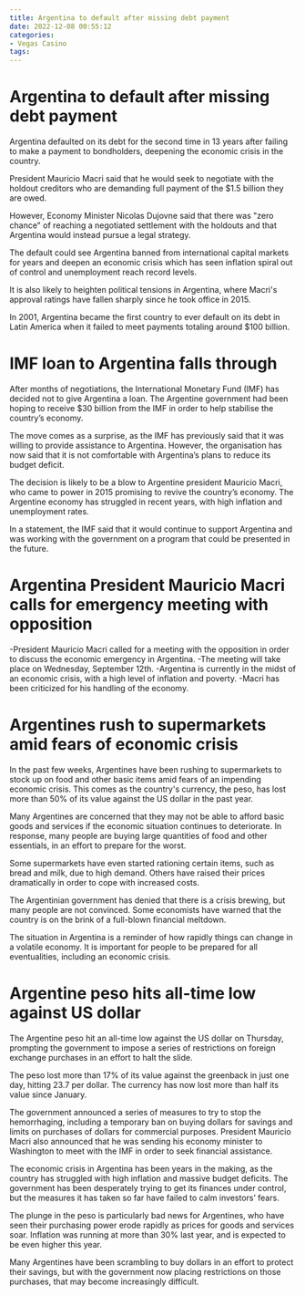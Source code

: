 ```yaml
---
title: Argentina to default after missing debt payment
date: 2022-12-08 00:55:12
categories:
- Vegas Casino
tags:
---
```



#  Argentina to default after missing debt payment

Argentina defaulted on its debt for the second time in 13 years after failing to make a payment to bondholders, deepening the economic crisis in the country.

President Mauricio Macri said that he would seek to negotiate with the holdout creditors who are demanding full payment of the $1.5 billion they are owed.

However, Economy Minister Nicolas Dujovne said that there was "zero chance" of reaching a negotiated settlement with the holdouts and that Argentina would instead pursue a legal strategy.

The default could see Argentina banned from international capital markets for years and deepen an economic crisis which has seen inflation spiral out of control and unemployment reach record levels.

It is also likely to heighten political tensions in Argentina, where Macri's approval ratings have fallen sharply since he took office in 2015.

In 2001, Argentina became the first country to ever default on its debt in Latin America when it failed to meet payments totaling around $100 billion.

#  IMF loan to Argentina falls through

After months of negotiations, the International Monetary Fund (IMF) has decided not to give Argentina a loan. The Argentine government had been hoping to receive $30 billion from the IMF in order to help stabilise the country’s economy.

The move comes as a surprise, as the IMF has previously said that it was willing to provide assistance to Argentina. However, the organisation has now said that it is not comfortable with Argentina’s plans to reduce its budget deficit.

The decision is likely to be a blow to Argentine president Mauricio Macri, who came to power in 2015 promising to revive the country’s economy. The Argentine economy has struggled in recent years, with high inflation and unemployment rates.

In a statement, the IMF said that it would continue to support Argentina and was working with the government on a program that could be presented in the future.

#  Argentina President Mauricio Macri calls for emergency meeting with opposition

-President Mauricio Macri called for a meeting with the opposition in order to discuss the economic emergency in Argentina.
-The meeting will take place on Wednesday, September 12th.
-Argentina is currently in the midst of an economic crisis, with a high level of inflation and poverty.
-Macri has been criticized for his handling of the economy.

#  Argentines rush to supermarkets amid fears of economic crisis

In the past few weeks, Argentines have been rushing to supermarkets to stock up on food and other basic items amid fears of an impending economic crisis. This comes as the country's currency, the peso, has lost more than 50% of its value against the US dollar in the past year.

Many Argentines are concerned that they may not be able to afford basic goods and services if the economic situation continues to deteriorate. In response, many people are buying large quantities of food and other essentials, in an effort to prepare for the worst.

Some supermarkets have even started rationing certain items, such as bread and milk, due to high demand. Others have raised their prices dramatically in order to cope with increased costs.

The Argentinian government has denied that there is a crisis brewing, but many people are not convinced. Some economists have warned that the country is on the brink of a full-blown financial meltdown.

The situation in Argentina is a reminder of how rapidly things can change in a volatile economy. It is important for people to be prepared for all eventualities, including an economic crisis.

#  Argentine peso hits all-time low against US dollar

The Argentine peso hit an all-time low against the US dollar on Thursday, prompting the government to impose a series of restrictions on foreign exchange purchases in an effort to halt the slide.

The peso lost more than 17% of its value against the greenback in just one day, hitting 23.7 per dollar. The currency has now lost more than half its value since January.

The government announced a series of measures to try to stop the hemorrhaging, including a temporary ban on buying dollars for savings and limits on purchases of dollars for commercial purposes. President Mauricio Macri also announced that he was sending his economy minister to Washington to meet with the IMF in order to seek financial assistance.

The economic crisis in Argentina has been years in the making, as the country has struggled with high inflation and massive budget deficits. The government has been desperately trying to get its finances under control, but the measures it has taken so far have failed to calm investors’ fears.

The plunge in the peso is particularly bad news for Argentines, who have seen their purchasing power erode rapidly as prices for goods and services soar. Inflation was running at more than 30% last year, and is expected to be even higher this year.

Many Argentines have been scrambling to buy dollars in an effort to protect their savings, but with the government now placing restrictions on those purchases, that may become increasingly difficult.